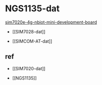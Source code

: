 
# NGS1135-dat


[sim7020e-4g-nbiot-mini-development-board](https://www.electrodragon.com/product/sim7020e-4g-nbiot-mini-development-board/)



- [[SIM7028-dat]] 

- [[SIMCOM-AT-dat]]

## ref 

- [[SIM7020-dat]]

- [[NGS1135]]
